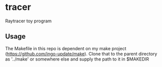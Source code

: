 # tracer

Raytracer toy program

## Usage

The Makefile in this repo is dependent on my make project (https://github.com/ingo-update/make).
Clone that to the parent directory as '../make' or somewhere else and supply the path to it in $MAKEDIR
